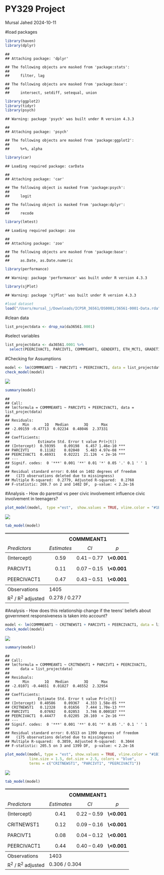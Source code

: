 PY329 Project
================
Mursal Jahed
2024-10-11

\#load packages

``` r
library(haven)
library(dplyr)
```

    ## 
    ## Attaching package: 'dplyr'

    ## The following objects are masked from 'package:stats':
    ## 
    ##     filter, lag

    ## The following objects are masked from 'package:base':
    ## 
    ##     intersect, setdiff, setequal, union

``` r
library(ggplot2)
library(tidyr) 
library(psych)
```

    ## Warning: package 'psych' was built under R version 4.3.3

    ## 
    ## Attaching package: 'psych'

    ## The following objects are masked from 'package:ggplot2':
    ## 
    ##     %+%, alpha

``` r
library(car)
```

    ## Loading required package: carData

    ## 
    ## Attaching package: 'car'

    ## The following object is masked from 'package:psych':
    ## 
    ##     logit

    ## The following object is masked from 'package:dplyr':
    ## 
    ##     recode

``` r
library(lmtest)
```

    ## Loading required package: zoo

    ## 
    ## Attaching package: 'zoo'

    ## The following objects are masked from 'package:base':
    ## 
    ##     as.Date, as.Date.numeric

``` r
library(performance)
```

    ## Warning: package 'performance' was built under R version 4.3.3

``` r
library(sjPlot)
```

    ## Warning: package 'sjPlot' was built under R version 4.3.3

``` r
#load dataset
load("/Users/mursal_j/Downloads/ICPSR_36561/DS0001/36561-0001-Data.rda")
```

\#clean data

``` r
list_projectdata <- drop_na(da36561.0001)
```

\#select variables

``` r
list_projectdata <- da36561.0001 %>% 
  select(PEERCIVACT1, PARCIVT1, COMMMEANT1, GENDERT1, ETH_MCT1, GRADET1, CRITNEWST1)
```

\#Checking for Assumptions

``` r
model <- lm(COMMMEANT1 ~ PARCIVT1 + PEERCIVACT1, data = list_projectdata)
check_model(model)
```

![](Lab6_DataCleaning_Myproject_PSY329_files/figure-gfm/unnamed-chunk-4-1.png)<!-- -->

``` r
summary(model)
```

    ## 
    ## Call:
    ## lm(formula = COMMMEANT1 ~ PARCIVT1 + PEERCIVACT1, data = list_projectdata)
    ## 
    ## Residuals:
    ##      Min       1Q   Median       3Q      Max 
    ## -2.09159 -0.47713  0.02234  0.48046  2.37331 
    ## 
    ## Coefficients:
    ##             Estimate Std. Error t value Pr(>|t|)    
    ## (Intercept)  0.59395    0.09198   6.457 1.46e-10 ***
    ## PARCIVT1     0.11182    0.02040   5.483 4.97e-08 ***
    ## PEERCIVACT1  0.46931    0.02221  21.126  < 2e-16 ***
    ## ---
    ## Signif. codes:  0 '***' 0.001 '**' 0.01 '*' 0.05 '.' 0.1 ' ' 1
    ## 
    ## Residual standard error: 0.664 on 1402 degrees of freedom
    ##   (173 observations deleted due to missingness)
    ## Multiple R-squared:  0.2779, Adjusted R-squared:  0.2768 
    ## F-statistic: 269.7 on 2 and 1402 DF,  p-value: < 2.2e-16

\#Analysis - How do parental vs peer civic involvement influence civic
involvement in teenagers?

``` r
plot_model(model,  type ="est",  show.values = TRUE, vline.color = "#1B191999", line.size = 1.5, dot.size = 2.5, colors = "blue")
```

![](Lab6_DataCleaning_Myproject_PSY329_files/figure-gfm/unnamed-chunk-5-1.png)<!-- -->

``` r
tab_model(model)
```

<table style="border-collapse:collapse; border:none;">
<tr>
<th style="border-top: double; text-align:center; font-style:normal; font-weight:bold; padding:0.2cm;  text-align:left; ">
 
</th>
<th colspan="3" style="border-top: double; text-align:center; font-style:normal; font-weight:bold; padding:0.2cm; ">
COMMMEANT1
</th>
</tr>
<tr>
<td style=" text-align:center; border-bottom:1px solid; font-style:italic; font-weight:normal;  text-align:left; ">
Predictors
</td>
<td style=" text-align:center; border-bottom:1px solid; font-style:italic; font-weight:normal;  ">
Estimates
</td>
<td style=" text-align:center; border-bottom:1px solid; font-style:italic; font-weight:normal;  ">
CI
</td>
<td style=" text-align:center; border-bottom:1px solid; font-style:italic; font-weight:normal;  ">
p
</td>
</tr>
<tr>
<td style=" padding:0.2cm; text-align:left; vertical-align:top; text-align:left; ">
(Intercept)
</td>
<td style=" padding:0.2cm; text-align:left; vertical-align:top; text-align:center;  ">
0.59
</td>
<td style=" padding:0.2cm; text-align:left; vertical-align:top; text-align:center;  ">
0.41 – 0.77
</td>
<td style=" padding:0.2cm; text-align:left; vertical-align:top; text-align:center;  ">
<strong>\<0.001</strong>
</td>
</tr>
<tr>
<td style=" padding:0.2cm; text-align:left; vertical-align:top; text-align:left; ">
PARCIVT1
</td>
<td style=" padding:0.2cm; text-align:left; vertical-align:top; text-align:center;  ">
0.11
</td>
<td style=" padding:0.2cm; text-align:left; vertical-align:top; text-align:center;  ">
0.07 – 0.15
</td>
<td style=" padding:0.2cm; text-align:left; vertical-align:top; text-align:center;  ">
<strong>\<0.001</strong>
</td>
</tr>
<tr>
<td style=" padding:0.2cm; text-align:left; vertical-align:top; text-align:left; ">
PEERCIVACT1
</td>
<td style=" padding:0.2cm; text-align:left; vertical-align:top; text-align:center;  ">
0.47
</td>
<td style=" padding:0.2cm; text-align:left; vertical-align:top; text-align:center;  ">
0.43 – 0.51
</td>
<td style=" padding:0.2cm; text-align:left; vertical-align:top; text-align:center;  ">
<strong>\<0.001</strong>
</td>
</tr>
<tr>
<td style=" padding:0.2cm; text-align:left; vertical-align:top; text-align:left; padding-top:0.1cm; padding-bottom:0.1cm; border-top:1px solid;">
Observations
</td>
<td style=" padding:0.2cm; text-align:left; vertical-align:top; padding-top:0.1cm; padding-bottom:0.1cm; text-align:left; border-top:1px solid;" colspan="3">
1405
</td>
</tr>
<tr>
<td style=" padding:0.2cm; text-align:left; vertical-align:top; text-align:left; padding-top:0.1cm; padding-bottom:0.1cm;">
R<sup>2</sup> / R<sup>2</sup> adjusted
</td>
<td style=" padding:0.2cm; text-align:left; vertical-align:top; padding-top:0.1cm; padding-bottom:0.1cm; text-align:left;" colspan="3">
0.278 / 0.277
</td>
</tr>
</table>

\#Analysis - How does this relationship change if the teens’ beliefs
about government responsiveness is taken into account?

``` r
model <- lm(COMMMEANT1 ~ CRITNEWST1 + PARCIVT1 + PEERCIVACT1, data = list_projectdata)
check_model(model)
```

![](Lab6_DataCleaning_Myproject_PSY329_files/figure-gfm/unnamed-chunk-6-1.png)<!-- -->

``` r
summary(model)
```

    ## 
    ## Call:
    ## lm(formula = COMMMEANT1 ~ CRITNEWST1 + PARCIVT1 + PEERCIVACT1, 
    ##     data = list_projectdata)
    ## 
    ## Residuals:
    ##      Min       1Q   Median       3Q      Max 
    ## -2.01071 -0.44651  0.01827  0.46552  2.32954 
    ## 
    ## Coefficients:
    ##             Estimate Std. Error t value Pr(>|t|)    
    ## (Intercept)  0.40586    0.09367   4.333 1.58e-05 ***
    ## CRITNEWST1   0.12328    0.01656   7.444 1.70e-13 ***
    ## PARCIVT1     0.07692    0.02053   3.746 0.000187 ***
    ## PEERCIVACT1  0.44477    0.02205  20.169  < 2e-16 ***
    ## ---
    ## Signif. codes:  0 '***' 0.001 '**' 0.01 '*' 0.05 '.' 0.1 ' ' 1
    ## 
    ## Residual standard error: 0.6513 on 1399 degrees of freedom
    ##   (175 observations deleted due to missingness)
    ## Multiple R-squared:  0.3059, Adjusted R-squared:  0.3044 
    ## F-statistic: 205.5 on 3 and 1399 DF,  p-value: < 2.2e-16

``` r
plot_model(model, type = "est", show.values = TRUE, vline.color = "#1B191999", 
           line.size = 1.5, dot.size = 2.5, colors = "blue", 
           terms = c("CRITNEWST1", "PARCIVT1", "PEERCIVACT1"))
```

![](Lab6_DataCleaning_Myproject_PSY329_files/figure-gfm/unnamed-chunk-6-2.png)<!-- -->

``` r
tab_model(model)
```

<table style="border-collapse:collapse; border:none;">
<tr>
<th style="border-top: double; text-align:center; font-style:normal; font-weight:bold; padding:0.2cm;  text-align:left; ">
 
</th>
<th colspan="3" style="border-top: double; text-align:center; font-style:normal; font-weight:bold; padding:0.2cm; ">
COMMMEANT1
</th>
</tr>
<tr>
<td style=" text-align:center; border-bottom:1px solid; font-style:italic; font-weight:normal;  text-align:left; ">
Predictors
</td>
<td style=" text-align:center; border-bottom:1px solid; font-style:italic; font-weight:normal;  ">
Estimates
</td>
<td style=" text-align:center; border-bottom:1px solid; font-style:italic; font-weight:normal;  ">
CI
</td>
<td style=" text-align:center; border-bottom:1px solid; font-style:italic; font-weight:normal;  ">
p
</td>
</tr>
<tr>
<td style=" padding:0.2cm; text-align:left; vertical-align:top; text-align:left; ">
(Intercept)
</td>
<td style=" padding:0.2cm; text-align:left; vertical-align:top; text-align:center;  ">
0.41
</td>
<td style=" padding:0.2cm; text-align:left; vertical-align:top; text-align:center;  ">
0.22 – 0.59
</td>
<td style=" padding:0.2cm; text-align:left; vertical-align:top; text-align:center;  ">
<strong>\<0.001</strong>
</td>
</tr>
<tr>
<td style=" padding:0.2cm; text-align:left; vertical-align:top; text-align:left; ">
CRITNEWST1
</td>
<td style=" padding:0.2cm; text-align:left; vertical-align:top; text-align:center;  ">
0.12
</td>
<td style=" padding:0.2cm; text-align:left; vertical-align:top; text-align:center;  ">
0.09 – 0.16
</td>
<td style=" padding:0.2cm; text-align:left; vertical-align:top; text-align:center;  ">
<strong>\<0.001</strong>
</td>
</tr>
<tr>
<td style=" padding:0.2cm; text-align:left; vertical-align:top; text-align:left; ">
PARCIVT1
</td>
<td style=" padding:0.2cm; text-align:left; vertical-align:top; text-align:center;  ">
0.08
</td>
<td style=" padding:0.2cm; text-align:left; vertical-align:top; text-align:center;  ">
0.04 – 0.12
</td>
<td style=" padding:0.2cm; text-align:left; vertical-align:top; text-align:center;  ">
<strong>\<0.001</strong>
</td>
</tr>
<tr>
<td style=" padding:0.2cm; text-align:left; vertical-align:top; text-align:left; ">
PEERCIVACT1
</td>
<td style=" padding:0.2cm; text-align:left; vertical-align:top; text-align:center;  ">
0.44
</td>
<td style=" padding:0.2cm; text-align:left; vertical-align:top; text-align:center;  ">
0.40 – 0.49
</td>
<td style=" padding:0.2cm; text-align:left; vertical-align:top; text-align:center;  ">
<strong>\<0.001</strong>
</td>
</tr>
<tr>
<td style=" padding:0.2cm; text-align:left; vertical-align:top; text-align:left; padding-top:0.1cm; padding-bottom:0.1cm; border-top:1px solid;">
Observations
</td>
<td style=" padding:0.2cm; text-align:left; vertical-align:top; padding-top:0.1cm; padding-bottom:0.1cm; text-align:left; border-top:1px solid;" colspan="3">
1403
</td>
</tr>
<tr>
<td style=" padding:0.2cm; text-align:left; vertical-align:top; text-align:left; padding-top:0.1cm; padding-bottom:0.1cm;">
R<sup>2</sup> / R<sup>2</sup> adjusted
</td>
<td style=" padding:0.2cm; text-align:left; vertical-align:top; padding-top:0.1cm; padding-bottom:0.1cm; text-align:left;" colspan="3">
0.306 / 0.304
</td>
</tr>
</table>
